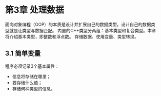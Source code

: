 # 第3章 处理数据
面向对象编程（OOP）的本质是设计并扩展自己的数据类型。设计自己的数据类型就是让类型与数据匹配。
内置的C++类型分两组：基本类型和复合类型。本章将介绍基本类型，即整数和浮点数。
存储数据、使用变量、类型转换。
## 3.1 简单变量
程序必须记录3个基本属性：
- 信息将存储在哪里；
- 要存储什么值；
- 存储何种类型的信息。
